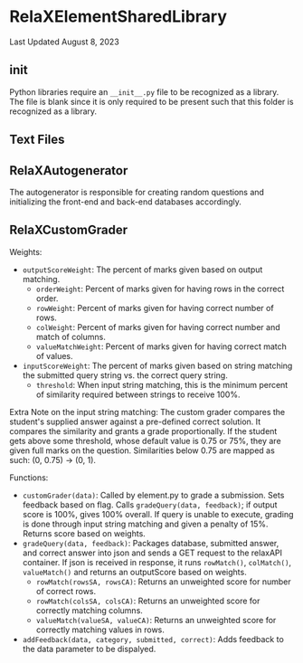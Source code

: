 # RelaXElementSharedLibrary

Last Updated August 8, 2023

## __init__

Python libraries require an `__init__.py` file to be recognized as a library. The file is blank since it is only required to be present such that this folder is recognized as a library.


## Text Files



## RelaXAutogenerator

The autogenerator is responsible for creating random questions and initializing the front-end and back-end databases accordingly.

## RelaXCustomGrader

Weights:

- `outputScoreWeight`: The percent of marks given based on output matching.
  - `orderWeight`: Percent of marks given for having rows in the correct order.
  - `rowWeight`: Percent of marks given for having correct number of rows.
  - `colWeight`: Percent of marks given for having correct number and match of columns.
  - `valueMatchWeight`: Percent of marks given for having correct match of values.
- `inputScoreWeight`: The percent of marks given based on string matching the submitted query string vs. the correct query string.
  - `threshold`: When input string matching, this is the minimum percent of similarity required between strings to receive 100%.

Extra Note on the input string matching:
The custom grader compares the student's supplied answer against a pre-defined correct solution. It compares the similarity and grants a grade proportionally. If the student gets above some threshold, whose default value is 0.75 or 75%, they are given full marks on the question. Similarities below 0.75 are mapped as such: (0, 0.75) -> (0, 1).

Functions:  
- `customGrader(data)`: Called by element.py to grade a submission. Sets feedback based on flag. Calls `gradeQuery(data, feedback)`; if output score is 100%, gives 100% overall. If query is unable to execute, grading is done through input string matching and given a penalty of 15%. Returns score based on weights.
- `gradeQuery(data, feedback)`: Packages database, submitted answer, and correct answer into json and sends a GET request to the relaxAPI container. If json is received in response, it runs `rowMatch()`, `colMatch()`, `valueMatch()` and returns an outputScore based on weights.
  - `rowMatch(rowsSA, rowsCA)`: Returns an unweighted score for number of correct rows.
  - `rowMatch(colsSA, colsCA)`: Returns an unweighted score for correctly matching columns.
  - `valueMatch(valueSA, valueCA)`: Returns an unweighted score for correctly matching values in rows.
- `addFeedback(data, category, submitted, correct)`: Adds feedback to the data parameter to be dispalyed.